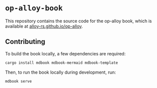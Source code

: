 # `op-alloy-book`

This repository contains the source code for the op-alloy book, which is available at [alloy-rs.github.io/op-alloy](https://alloy-rs.github.io/op-alloy/).

## Contributing

To build the book locally, a few dependencies are required:
```sh
cargo install mdbook mdbook-mermaid mdbook-template
```

Then, to run the book locally during development, run:
```sh
mdbook serve
```
